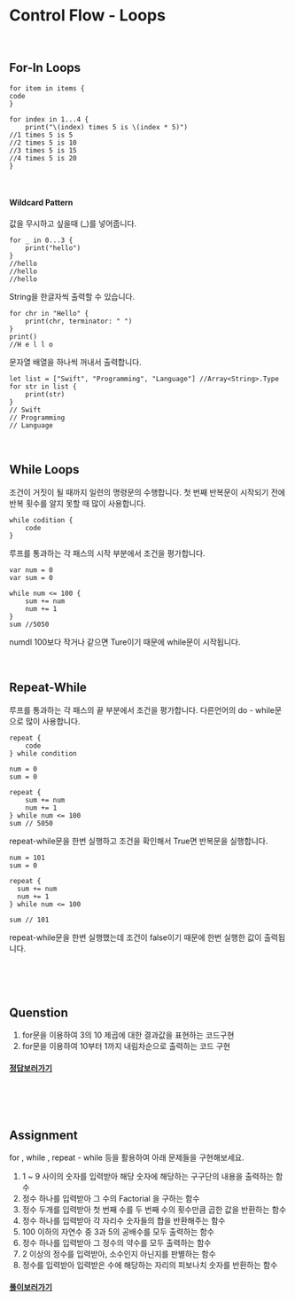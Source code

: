 # Control Flow - Loops

<br>

## For-In Loops

```
for item in items {
code
}
```
```
for index in 1...4 {
	print("\(index) times 5 is \(index * 5)")
//1 times 5 is 5
//2 times 5 is 10
//3 times 5 is 15
//4 times 5 is 20
}
```

<br>

#### Wildcard Pattern

값을 무시하고 싶을때 (_)를 넣어줍니다.

```
for _ in 0...3 {
	print("hello")
}
//hello
//hello
//hello
```
String을 한글자씩 출력할 수 있습니다.

```
for chr in "Hello" {
	print(chr, terminator: " ")
}
print()
//H e l l o
```
문자열 배열을 하나씩 꺼내서 출력합니다.
```
let list = ["Swift", "Programming", "Language"] //Array<String>.Type
for str in list {
	print(str)
}
// Swift
// Programming
// Language
```

<br>

## While Loops

조건이 거짓이 될 때까지 일련의 명령문의 수행합니다. 첫 번째 반복문이 시작되기 전에 반복 횟수를 알지 못할 때 많이 사용합니다.

```
while codition {
	code
}
```
루프를 통과하는 각 패스의 시작 부분에서 조건을 평가합니다.

```
var num = 0
var sum = 0

while num <= 100 {
	sum += num
    num += 1
}
sum //5050
```
numdl 100보다 작거나 같으면 Ture이기 때문에 while문이 시작됩니다.

<br>

## Repeat-While

루프를 통과하는 각 패스의 끝 부분에서 조건을 평가합니다. 다른언어의 do - while문으로 많이 사용합니다.
```
repeat {
	code
} while condition
```
```
num = 0
sum = 0

repeat {
	sum += num
    num += 1
} while num <= 100
sum // 5050
```
repeat-while문을 한번 실행하고 조건을 확인해서 True면 반복문을 실행합니다.
```
num = 101
sum = 0

repeat {
  sum += num
  num += 1
} while num <= 100

sum // 101
```
repeat-while문을 한번 실행했는데 조건이 false이기 때문에 한번 실행한 값이 출력됩니다.






<br>
<br>
<br>

## Quenstion

1. for문을 이용하여 3의 10 제곱에 대한 결과값을 표현하는 코드구현
2. for문을 이용하여 10부터 1까지 내림차순으로 출력하는 코드 구현

#### [정답보러가기](https://github.com/JhDAT/Swift/blob/master/Swift/10.Answers%20Control%20Flow-Loops%20Question.md)

<br>
<br>
<br>

## Assignment

for , while , repeat - while 등을 활용하여 아래 문제들을 구현해보세요.

1. 1 ~ 9 사이의 숫자를 입력받아 해당 숫자에 해당하는 구구단의 내용을 출력하는 함수
2. 정수 하나를 입력받아 그 수의 Factorial 을 구하는 함수
3. 정수 두개를 입력받아 첫 번째 수를 두 번째 수의 횟수만큼 곱한 값을 반환하는 함수
4. 정수 하나를 입력받아 각 자리수 숫자들의 합을 반환해주는 함수
5. 100 이하의 자연수 중 3과 5의 공배수를 모두 출력하는 함수
6. 정수 하나를 입력받아 그 정수의 약수를 모두 출력하는 함수
7. 2 이상의 정수를 입력받아, 소수인지 아닌지를 판별하는 함수
8. 정수를 입력받아 입력받은 수에 해당하는 자리의 피보나치 숫자를 반환하는 함수

#### [풀이보러가기](https://github.com/JhDAT/Swift/blob/master/Swift/playground%20code/LoopAssignment.playground/Contents.swift)